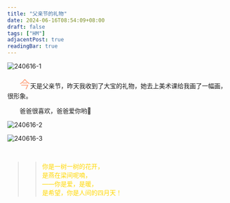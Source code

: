 ```yaml
---
title: "父亲节的礼物"
date: 2024-06-16T08:54:09+08:00
draft: false
tags: ["HM"]
adjacentPost: true
readingBar: true
---
```


![240616-1](https://cdn.jsdelivr.net/gh/tosspi/picx-images-hosting@master/240616-1.1020u0b072.jpg)

&emsp;&emsp;<font size=5 color=#ffa07a>今</font>天是父亲节，昨天我收到了大宝的礼物，她去上美术课给我画了一幅画，很形象。<br>

&emsp;&emsp;爸爸很喜欢，爸爸爱你哟🤟<br>




![240616-2](https://cdn.jsdelivr.net/gh/tosspi/picx-images-hosting@master/240616-2.1020u0b06c.jpg)

![240616-3](https://cdn.jsdelivr.net/gh/tosspi/picx-images-hosting@master/240616-3.2dojy1m282.jpg)




<br>

> > <font color=#ffd700>你是一树一树的花开，<br>
> > 是燕在梁间呢喃，<br>
> > ——你是爱，是暖，<br>
> > 是希望，你是人间的四月天！</font><br>